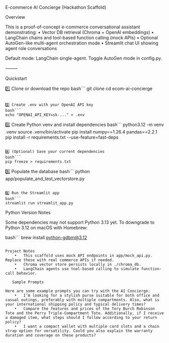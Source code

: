 E-commerce AI Concierge (Hackathon Scaffold)

Overview

This is a proof-of-concept e-commerce conversational assistant demonstrating:
	•	Vector DB retrieval (Chroma + OpenAI embeddings)
	•	LangChain chains and tool-based function calling (mock APIs)
	•	Optional AutoGen-like multi-agent orchestration mode
	•	Streamlit chat UI showing agent role conversations

Default mode: LangChain single-agent.
Toggle AutoGen mode in config.py.

⸻

Quickstart

1️⃣ Clone or download the repo
bash```
git clone <your-repo-url>
cd ecom-ai-concierge
```

2️⃣ Create .env with your OpenAI API key
bash```
echo "OPENAI_API_KEY=sk-..." > .env
```

3️⃣ Create Python venv and install dependencies
bash```
python3.12 -m venv .venv
source .venv/bin/activate
pip install numpy==1.26.4 pandas==2.2.1
pip install -r requirements.txt --use-feature=fast-deps
```

4️⃣ (Optional) Save your current dependencies
bash```
pip freeze > requirements.txt
```

5️⃣ Populate the database
bash```
python app/populate_and_test_vectorstore.py
```

6️⃣ Run the Streamlit app
bash```
streamlit run streamlit_app.py
```

Python Version Notes

Some dependencies may not support Python 3.13 yet.
To downgrade to Python 3.12 on macOS with Homebrew:

bash```
brew install python-gdbm@3.12
```

Project Notes
	•	This scaffold uses mock API endpoints in app/mock_api.py. Replace these with real commerce APIs if needed.
	•	Chroma vector store persists locally in ./chroma_db.
	•	LangChain agents use tool-based calling to simulate function-call behavior.

   Sample Prompts

Here are some example prompts you can try with the AI Concierge:
	•	I’m looking for a stylish purse suitable for both office and casual outings, preferably with multiple compartments. Also, what is your international shipping policy and typical delivery times?
	•	Compare the features and prices of the Tory Burch Robinson Tote and the Perry Triple-Compartment Tote. Additionally, if I receive a damaged item, what steps should I follow according to your return policy?
	•	I want a compact wallet with multiple card slots and a chain strap option for versatility. Could you also explain the warranty duration and coverage on these products?

